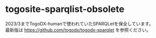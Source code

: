 # togosite-sparqlist-obsolete

2023/3までTogoDX-humanで使われていたSPARQLetを保全しています。<br>
最新版は https://github.com/togodx/togodx-sparqlet を参照ください。
